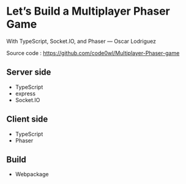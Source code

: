 # Let’s Build a Multiplayer Phaser Game 
 With TypeScript, Socket.IO, and Phaser
  — Oscar Lodriguez

Source code : https://github.com/code0wl/Multiplayer-Phaser-game


## Server side
- TypeScript
- express
- Socket.IO

## Client side
- TypeScript
- Phaser

## Build
- Webpackage
